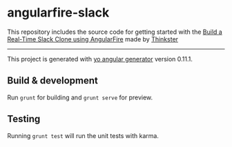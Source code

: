 # angularfire-slack

This repository includes the source code for getting started with the [Build a Real-Time Slack Clone using AngularFire](https://thinkster.io/tutorials/angularfire-realtime-slack-clone)
made by [Thinkster](https://thinkster.io)

***

This project is generated with [yo angular generator](https://github.com/yeoman/generator-angular)
version 0.11.1.

## Build & development

Run `grunt` for building and `grunt serve` for preview.

## Testing

Running `grunt test` will run the unit tests with karma.
